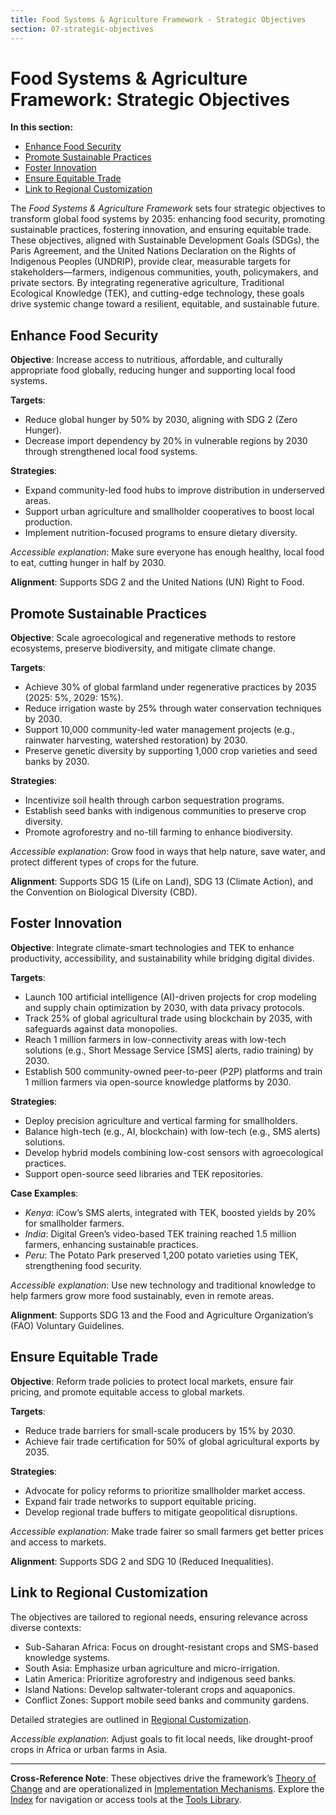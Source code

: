 ```yaml
---
title: Food Systems & Agriculture Framework - Strategic Objectives
section: 07-strategic-objectives
---
```


# Food Systems & Agriculture Framework: Strategic Objectives

**In this section:**
- [Enhance Food Security](#enhance-food-security)
- [Promote Sustainable Practices](#promote-sustainable-practices)
- [Foster Innovation](#foster-innovation)
- [Ensure Equitable Trade](#ensure-equitable-trade)
- [Link to Regional Customization](#link-to-regional-customization)

The *Food Systems & Agriculture Framework* sets four strategic objectives to transform global food systems by 2035: enhancing food security, promoting sustainable practices, fostering innovation, and ensuring equitable trade. These objectives, aligned with Sustainable Development Goals (SDGs), the Paris Agreement, and the United Nations Declaration on the Rights of Indigenous Peoples (UNDRIP), provide clear, measurable targets for stakeholders—farmers, indigenous communities, youth, policymakers, and private sectors. By integrating regenerative agriculture, Traditional Ecological Knowledge (TEK), and cutting-edge technology, these goals drive systemic change toward a resilient, equitable, and sustainable future.

## <a id="enhance-food-security"></a>Enhance Food Security
**Objective**: Increase access to nutritious, affordable, and culturally appropriate food globally, reducing hunger and supporting local food systems.

**Targets**:
- Reduce global hunger by 50% by 2030, aligning with SDG 2 (Zero Hunger).
- Decrease import dependency by 20% in vulnerable regions by 2030 through strengthened local food systems.

**Strategies**:
- Expand community-led food hubs to improve distribution in underserved areas.
- Support urban agriculture and smallholder cooperatives to boost local production.
- Implement nutrition-focused programs to ensure dietary diversity.

*Accessible explanation*: Make sure everyone has enough healthy, local food to eat, cutting hunger in half by 2030.

**Alignment**: Supports SDG 2 and the United Nations (UN) Right to Food.

## <a id="promote-sustainable-practices"></a>Promote Sustainable Practices
**Objective**: Scale agroecological and regenerative methods to restore ecosystems, preserve biodiversity, and mitigate climate change.

**Targets**:
- Achieve 30% of global farmland under regenerative practices by 2035 (2025: 5%, 2029: 15%).
- Reduce irrigation waste by 25% through water conservation techniques by 2030.
- Support 10,000 community-led water management projects (e.g., rainwater harvesting, watershed restoration) by 2030.
- Preserve genetic diversity by supporting 1,000 crop varieties and seed banks by 2030.

**Strategies**:
- Incentivize soil health through carbon sequestration programs.
- Establish seed banks with indigenous communities to preserve crop diversity.
- Promote agroforestry and no-till farming to enhance biodiversity.

*Accessible explanation*: Grow food in ways that help nature, save water, and protect different types of crops for the future.

**Alignment**: Supports SDG 15 (Life on Land), SDG 13 (Climate Action), and the Convention on Biological Diversity (CBD).

## <a id="foster-innovation"></a>Foster Innovation
**Objective**: Integrate climate-smart technologies and TEK to enhance productivity, accessibility, and sustainability while bridging digital divides.

**Targets**:
- Launch 100 artificial intelligence (AI)-driven projects for crop modeling and supply chain optimization by 2030, with data privacy protocols.
- Track 25% of global agricultural trade using blockchain by 2035, with safeguards against data monopolies.
- Reach 1 million farmers in low-connectivity areas with low-tech solutions (e.g., Short Message Service [SMS] alerts, radio training) by 2030.
- Establish 500 community-owned peer-to-peer (P2P) platforms and train 1 million farmers via open-source knowledge platforms by 2030.

**Strategies**:
- Deploy precision agriculture and vertical farming for smallholders.
- Balance high-tech (e.g., AI, blockchain) with low-tech (e.g., SMS alerts) solutions.
- Develop hybrid models combining low-cost sensors with agroecological practices.
- Support open-source seed libraries and TEK repositories.

**Case Examples**:
- *Kenya*: iCow’s SMS alerts, integrated with TEK, boosted yields by 20% for smallholder farmers.
- *India*: Digital Green’s video-based TEK training reached 1.5 million farmers, enhancing sustainable practices.
- *Peru*: The Potato Park preserved 1,200 potato varieties using TEK, strengthening food security.

*Accessible explanation*: Use new technology and traditional knowledge to help farmers grow more food sustainably, even in remote areas.

**Alignment**: Supports SDG 13 and the Food and Agriculture Organization’s (FAO) Voluntary Guidelines.

## <a id="ensure-equitable-trade"></a>Ensure Equitable Trade
**Objective**: Reform trade policies to protect local markets, ensure fair pricing, and promote equitable access to global markets.

**Targets**:
- Reduce trade barriers for small-scale producers by 15% by 2030.
- Achieve fair trade certification for 50% of global agricultural exports by 2035.

**Strategies**:
- Advocate for policy reforms to prioritize smallholder market access.
- Expand fair trade networks to support equitable pricing.
- Develop regional trade buffers to mitigate geopolitical disruptions.

*Accessible explanation*: Make trade fairer so small farmers get better prices and access to markets.

**Alignment**: Supports SDG 2 and SDG 10 (Reduced Inequalities).

## <a id="link-to-regional-customization"></a>Link to Regional Customization
The objectives are tailored to regional needs, ensuring relevance across diverse contexts:
- Sub-Saharan Africa: Focus on drought-resistant crops and SMS-based knowledge systems.
- South Asia: Emphasize urban agriculture and micro-irrigation.
- Latin America: Prioritize agroforestry and indigenous seed banks.
- Island Nations: Develop saltwater-tolerant crops and aquaponics.
- Conflict Zones: Support mobile seed banks and community gardens.

Detailed strategies are outlined in [Regional Customization](/framework/docs/implementation/food-systems#10-regional-customization).

*Accessible explanation*: Adjust goals to fit local needs, like drought-proof crops in Africa or urban farms in Asia.

---

**Cross-Reference Note**: These objectives drive the framework’s [Theory of Change](/framework/docs/implementation/food-systems#04-theory-of-change) and are operationalized in [Implementation Mechanisms](/framework/docs/implementation/food-systems#08-implementation-mechanisms). Explore the [Index](/framework/docs/implementation/food-systems) for navigation or access tools at the [Tools Library](/framework/tools/food-systems).
